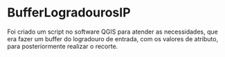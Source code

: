 # BufferLogradourosIP
Foi criado um script no software QGIS para atender as necessidades, que era fazer um buffer do logradouro de entrada, com os valores de atributo, para posteriormente realizar o recorte.
